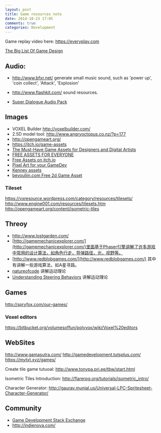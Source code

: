 ```yaml
---
layout: post
title: Game resources note
date: 2014-10-23 17:05
comments: true
categories: Development
---
```



Game replay video here: https://everyplay.com

[The Big List Of Game Design](http://www.pixelprospector.com/the-big-list-of-game-design/)

## Audio:

* http://www.bfxr.net/ generate small music sound, such as 'power up', 'coin collect', 'Attack', 'Explosion'

* http://www.flashkit.com/ sound resources.

* [Super Dialogue Audio Pack](https://stuckeast.itch.io/sdap)

## Images

* VOXEL Builder http://voxelbuilder.com/
* 2.5D model tool: http://www.angryoctopus.co.nz/?p=177
* http://opengameart.org/
* https://itch.io/game-assets
* [The Must-Have Game Assets for Designers and Digital Artists](https://design.tutsplus.com/articles/the-must-have-game-assets-for-designers-and-digital-artists--cms-26641?_ga=2.172490467.1310106111.1511253630-76199773.1511253630)
* [FREE ASSETS FOR EVERYONE](https://www.gameart2d.com/freebies.html)
* [Free Assets on itch.io](https://itch.io/game-assets/free)
* [Pixel Art for your GameDev](http://pixelgameart.org/web/)
* [Kenney assets](http://www.kenney.nl/assets)
* [bevouliin.com Free 2d Game Asset](http://bevouliin.com/category/free_game_asset/)


### Tileset
https://vxresource.wordpress.com/category/resources/tilesets/
http://www.engine001.com/resources/tilesets.htm
http://opengameart.org/content/isometric-tiles


## Threoy
* http://www.lostgarden.com/
* [http://gamemechanicexplorer.com/](http://gamemechanicexplorer.com/)里面基于Phaser引擎讲解了许多游戏中常用的设计算法，如角色行走，导弹路径，光，视野等。
* [http://www.redblobgames.com/](http://www.redblobgames.com/) 其中有讲解一些游戏算法，如A星寻路。
* [natureofcode](http://natureofcode.com/book/) 讲解运动理论
* [Understanding Steering Behaviors](https://gamedevelopment.tutsplus.com/series/understanding-steering-behaviors--gamedev-12732) 讲解运动理论

## Games

http://spryfox.com/our-games/

### Voxel editors
https://bitbucket.org/volumesoffun/polyvox/wiki/Voxel%20editors

## WebSites

http://www.gamasutra.com/
http://gamedevelopment.tutsplus.com/
https://mytxt.xyz/games/

Create tile game tutuoal: http://www.tonypa.pri.ee/tbw/start.html


Isometric Tiles Introduction: http://flarerpg.org/tutorials/isometric_intro/


Character Generator: http://gaurav.munjal.us/Universal-LPC-Spritesheet-Character-Generator/

## Community

* [Game Development Stack Exchange](http://gaedev.stackexchange.com/)
* http://indienova.com/
